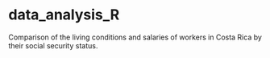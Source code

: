 # data_analysis_R
Comparison of the living conditions and salaries of workers in Costa Rica by their social security status.
